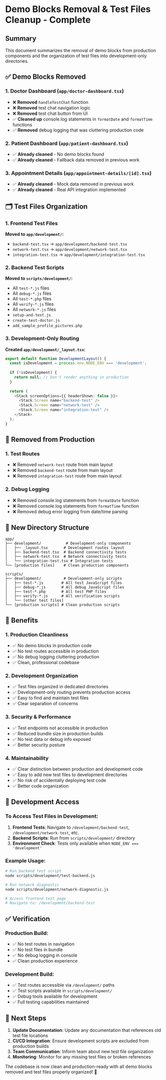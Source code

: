 # Demo Blocks Removal & Test Files Cleanup - Complete

## Summary

This document summarizes the removal of demo blocks from production components and the organization of test files into development-only directories.

## ✅ **Demo Blocks Removed**

### **1. Doctor Dashboard (`app/doctor-dashboard.tsx`)**
- ❌ **Removed** `handleTestChat` function
- ❌ **Removed** test chat navigation logic
- ❌ **Removed** test chat button from UI
- ✅ **Cleaned up** console.log statements in `formatDate` and `formatTime` functions
- ✅ **Removed** debug logging that was cluttering production code

### **2. Patient Dashboard (`app/patient-dashboard.tsx`)**
- ✅ **Already cleaned** - No demo blocks found
- ✅ **Already cleaned** - Fallback data removed in previous work

### **3. Appointment Details (`app/appointment-details/[id].tsx`)**
- ✅ **Already cleaned** - Mock data removed in previous work
- ✅ **Already cleaned** - Real API integration implemented

## 🗂️ **Test Files Organization**

### **1. Frontend Test Files**
**Moved to `app/development/`:**
- `backend-test.tsx` → `app/development/backend-test.tsx`
- `network-test.tsx` → `app/development/network-test.tsx`
- `integration-test.tsx` → `app/development/integration-test.tsx`

### **2. Backend Test Scripts**
**Moved to `scripts/development/`:**
- All `test-*.js` files
- All `debug-*.js` files
- All `test-*.php` files
- All `verify-*.js` files
- All `network-*.js` files
- `setup-and-test.js`
- `create-test-doctor.js`
- `add_sample_profile_pictures.php`

### **3. Development-Only Routing**
**Created `app/development/_layout.tsx`:**
```typescript
export default function DevelopmentLayout() {
  const isDevelopment = process.env.NODE_ENV === 'development';
  
  if (!isDevelopment) {
    return null; // Don't render anything in production
  }
  
  return (
    <Stack screenOptions={{ headerShown: false }}>
      <Stack.Screen name="backend-test" />
      <Stack.Screen name="network-test" />
      <Stack.Screen name="integration-test" />
    </Stack>
  );
}
```

## 🚫 **Removed from Production**

### **1. Test Routes**
- ❌ Removed `network-test` route from main layout
- ❌ Removed `backend-test` route from main layout
- ❌ Removed `integration-test` route from main layout

### **2. Debug Logging**
- ❌ Removed console.log statements from `formatDate` function
- ❌ Removed console.log statements from `formatTime` function
- ❌ Removed debug error logging from date/time parsing

## 📁 **New Directory Structure**

```
app/
├── development/           # Development-only components
│   ├── _layout.tsx       # Development routes layout
│   ├── backend-test.tsx  # Backend connectivity tests
│   ├── network-test.tsx  # Network connectivity tests
│   └── integration-test.tsx # Integration tests
└── [production files]    # Clean production components

scripts/
├── development/          # Development-only scripts
│   ├── test-*.js        # All test JavaScript files
│   ├── debug-*.js       # All debug JavaScript files
│   ├── test-*.php       # All test PHP files
│   ├── verify-*.js      # All verification scripts
│   └── [other test files]
└── [production scripts] # Clean production scripts
```

## 🎯 **Benefits**

### **1. Production Cleanliness**
- ✅ No demo blocks in production code
- ✅ No test routes accessible in production
- ✅ No debug logging cluttering production
- ✅ Clean, professional codebase

### **2. Development Organization**
- ✅ Test files organized in dedicated directories
- ✅ Development-only routing prevents production access
- ✅ Easy to find and maintain test files
- ✅ Clear separation of concerns

### **3. Security & Performance**
- ✅ Test endpoints not accessible in production
- ✅ Reduced bundle size in production builds
- ✅ No test data or debug info exposed
- ✅ Better security posture

### **4. Maintainability**
- ✅ Clear distinction between production and development code
- ✅ Easy to add new test files to development directories
- ✅ No risk of accidentally deploying test code
- ✅ Better code organization

## 🔧 **Development Access**

### **To Access Test Files in Development:**
1. **Frontend Tests**: Navigate to `/development/backend-test`, `/development/network-test`, etc.
2. **Backend Scripts**: Run from `scripts/development/` directory
3. **Environment Check**: Tests only available when `NODE_ENV === 'development'`

### **Example Usage:**
```bash
# Run backend test script
node scripts/development/test-backend.js

# Run network diagnostic
node scripts/development/network-diagnostic.js

# Access frontend test page
# Navigate to: /development/backend-test
```

## ✅ **Verification**

### **Production Build:**
- ✅ No test routes in navigation
- ✅ No test files in bundle
- ✅ No debug logging in console
- ✅ Clean production experience

### **Development Build:**
- ✅ Test routes accessible via `/development/` paths
- ✅ Test scripts available in `scripts/development/`
- ✅ Debug tools available for development
- ✅ Full testing capabilities maintained

## 🚀 **Next Steps**

1. **Update Documentation**: Update any documentation that references old test file locations
2. **CI/CD Integration**: Ensure development scripts are excluded from production builds
3. **Team Communication**: Inform team about new test file organization
4. **Monitoring**: Monitor for any missing test files or broken references

The codebase is now clean and production-ready with all demo blocks removed and test files properly organized! 🎉 